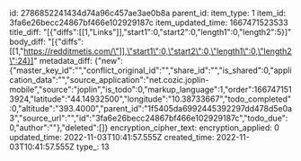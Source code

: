 id: 2786852241434d74a96c457ae3ae0b8a
parent_id: 
item_type: 1
item_id: 3fa6e26becc24867bf466e102929187c
item_updated_time: 1667471523533
title_diff: "[{\"diffs\":[[1,\"Links\"]],\"start1\":0,\"start2\":0,\"length1\":0,\"length2\":5}]"
body_diff: "[{\"diffs\":[[1,\"https://redditmetis.com/\"]],\"start1\":0,\"start2\":0,\"length1\":0,\"length2\":24}]"
metadata_diff: {"new":{"master_key_id":"","conflict_original_id":"","share_id":"","is_shared":0,"application_data":"","source_application":"net.cozic.joplin-mobile","source":"joplin","is_todo":0,"markup_language":1,"order":1667471513924,"latitude":"44.14932500","longitude":"10.38733667","todo_completed":0,"altitude":"393.4000","parent_id":"1f5405da6992445392297dd478d5e0a3","source_url":"","id":"3fa6e26becc24867bf466e102929187c","todo_due":0,"author":""},"deleted":[]}
encryption_cipher_text: 
encryption_applied: 0
updated_time: 2022-11-03T10:41:57.555Z
created_time: 2022-11-03T10:41:57.555Z
type_: 13